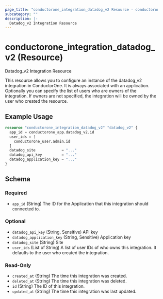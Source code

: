```yaml
---
page_title: "conductorone_integration_datadog_v2 Resource - conductorone"
subcategory: ""
description: |-
  Datadog_v2 Integration Resource
---
```


# conductorone_integration_datadog_v2 (Resource)

Datadog_v2 Integration Resource

This resource allows you to configure an instance of the datadog_v2 integration in ConductorOne.
It is always associated with an application. Optionally you can specify the list of users who are owners of the integration.
If owners are not specified, the integration will be owned by the user who created the resource.

## Example Usage

```terraform
resource "conductorone_integration_datadog_v2" "datadog_v2" {
  app_id = conductorone_app.datadog_v2.id
  user_ids = [
    conductorone_user.admin.id
  ]
  datadog_site            = "..."
  datadog_api_key         = "..."
  datadog_application_key = "..."
}
```

<!-- schema generated by tfplugindocs -->
## Schema

### Required

- `app_id` (String) The ID for the Application that this integration should connected to.

### Optional

- `datadog_api_key` (String, Sensitive) API key
- `datadog_application_key` (String, Sensitive) Application key
- `datadog_site` (String) Site
- `user_ids` (List of String) A list of user IDs of who owns this integration. It defaults to the user who created the integration.

### Read-Only

- `created_at` (String) The time this integration was created.
- `deleted_at` (String) The time this integration was deleted.
- `id` (String) The ID of this integration.
- `updated_at` (String) The time this integration was last updated.
